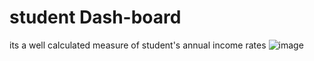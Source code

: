 # student Dash-board
its a well calculated measure of student's annual income rates
![image](https://github.com/EmmyTech50/smater-master/assets/142992597/8ebf9a55-cbdf-4343-b40c-bbe130fc8b5a)

